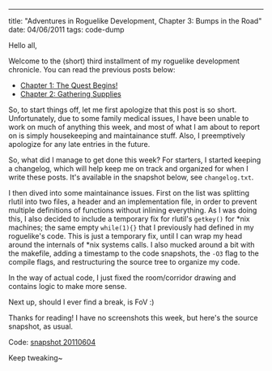 ---
title: "Adventures in Roguelike Development, Chapter 3: Bumps in the Road"
date: 04/06/2011
tags: code-dump

Hello all,

Welcome to the (short) third installment of my roguelike development chronicle. You can read the previous posts below:

  - [Chapter 1: The Quest Begins!](/?c=36)
  - [Chapter 2: Gathering Supplies](/?c=37)

So, to start things off, let me first apologize that this post is so short. Unfortunately, due to some family medical issues, I have been unable to work on much of anything this week, and most of what I am about to report on is simply housekeeping and maintainance stuff. Also, I preemptively apologize for any late entries in the future.

So, what did I manage to get done this week? For starters, I started keeping a changelog, which will help keep me on track and organized for when I write these posts. It's available in the snapshot below, see `changelog.txt`.

I then dived into some maintainance issues. First on the list was splitting rlutil into two files, a header and an implementation file, in order to prevent multiple definitions of functions without inlining everything. As I was doing this, I also decided to include a temporary fix for rlutil's `getkey()` for *nix machines; the same empty `while(1){}` that I previously had defined in my roguelike's code. This is just a temporary fix, until I can wrap my head around the internals of *nix systems calls. I also mucked around a bit with the makefile, adding a timestamp to the code snapshots, the `-O3` flag to the compile flags, and restructuring the source tree to organize my code.

In the way of actual code, I just fixed the room/corridor drawing and contains logic to make more sense.

Next up, should I ever find a break, is FoV :)

Thanks for reading! I have no screenshots this week, but here's the source snapshot, as usual.

Code: [snapshot 20110604](https://github.com/gatesphere/blog-resources/raw/master/downloads/source/rlprototype-20110604.tgz)

Keep tweaking~ 
